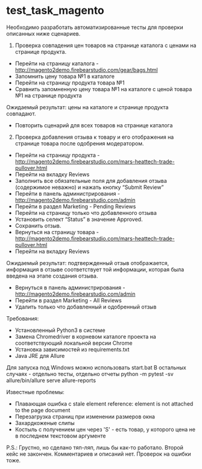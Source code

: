 # test_task_magento

Необходимо разработать автоматизированные тесты для проверки описанных ниже сценариев.

1. Проверка совпадения цен товаров на странице каталога с ценами на странице продукта.
- Перейти на страницу каталога - http://magento2demo.firebearstudio.com/gear/bags.html
- Запомнить цену товара №1 в каталоге
- Перейти на страницу продукта товара №1
- Сравнить запомненную цену товара №1 на каталоге с ценой товара №1 на странице продукта

Ожидаемый результат: цены на каталоге и странице продукта совпадают.

- Повторить сценарий для всех товаров на странице каталога

2. Проверка добавления отзыва к товару и его отображения на странице товара после одобрения модератором.
- Перейти на страницу продукта - http://magento2demo.firebearstudio.com/mars-heattech-trade-pullover.html
- Перейти на вкладку Reviews
- Заполнить все обязательные поля для добавления отзыва (содержимое неважно) и нажать кнопку “Submit Review”
- Перейти в панель администрирования - http://magento2demo.firebearstudio.com/admin
- Перейти в раздел Marketing - Pending Reviews
- Перейти на страницу только что добавленного отзыва
- Установить селект “Status” в значение Approved.
- Сохранить отзыв.
- Вернуться на страницу товара - http://magento2demo.firebearstudio.com/mars-heattech-trade-pullover.html
- Перейти на вкладку Reviews

Ожидаемый результат: подтвержденный отзыв отображается, информация в отзыве соответствует той информации, которая была введена на этапе создания отзыва.
- Вернуться в панель администрирования - http://magento2demo.firebearstudio.com/admin
- Перейти в раздел Marketing - All Reviews
- Удалить только что добавленный и одобренный отзыв

Требования:
- Установленный Python3 в системе
- Замена Chromedriver в корневом каталоге проекта на соответствующий локальной версии Chrome
- Установка зависимостей из requirements.txt
- Java JRE для Allure

Для запуска под Windows можно использовать start.bat
В остальных случаях - отдельно тесты, отдельно отчеты
python -m pytest -sv
allure/bin/allure serve allure-reports

Известные проблемы:
- Плавающая ошибка с stale element reference: element is not attached to the page document
- Перезагрузка страниц при изменении размеров окна
- Захардкоженые слипы
- Костыль с получением цен через 'S' - есть товар, у которого цена не в последнем текстовом аргументе

P.S.: Грустно, но сделано тяп-ляп, лишь бы как-то работало. Второй кейс не закончен. Комментариев и описаний нет. Проверок на ошибки тоже.